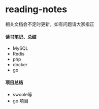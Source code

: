 # reading-notes
相关文档会不定时更新，如有问题请大家指正

#### 读书笔记、总结
- MySQL
- Redis
- php
- docker
- go

#### 项目总结
- swoole等
- go 项目

